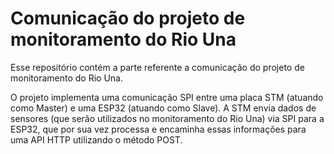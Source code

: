 # Comunicação do projeto de monitoramento do Rio Una
Esse repositório contém a parte referente a comunicação do projeto de monitoramento do Rio Una.

O projeto implementa uma comunicação SPI entre uma placa STM (atuando como Master) e uma ESP32 (atuando como Slave). A STM envia dados de sensores (que serão utilizados no monitoramento do Rio Una) via SPI para a ESP32, que por sua vez processa e encaminha essas informações para uma API HTTP utilizando o método POST.

